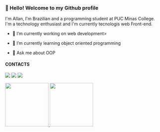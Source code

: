 ### 👋 Hello! Welcome to my Github profile
I'm Allan, I'm Brazilian and a programming student at PUC Minas College.
I'm a technology enthusiast and I'm currently tecnologis web Front-end.



- 🔭 I’m currently working on web development>

- 🌱 I’m currently learning object oriented programming
- 💬 Ask me about OOP
#### CONTACTS 
<a href = "mailto:allanjuniomkt@gmail.com"><img src="https://img.shields.io/badge/Gmail-D14836?style=for-the-badge&logo=gmail&logoColor=white" target="_blank"></a>
<a href="https://www.linkedin.com/in/allanjuniomuniz/" target="_blank"><img src="https://img.shields.io/badge/-LinkedIn-%230077B5?style=for-the-badge&logo=linkedin&logoColor=white" target="_blank"></a> 
<a href="https://www.instagram.com/allan_junio_s/" target="_blank"><img src="https://img.shields.io/badge/-Instagram-%23E4405F?style=for-the-badge&logo=instagram&logoColor=white" target="_blank"></a>

<div>
<a href="https://github.com/AllanJunio">
<img height="140em" src="https://github-readme-stats.vercel.app/api/top-langs/?username=AllanJunio&layout=compact&langs_count=7&theme=dracula"/>
<img height="140em" src="https://github-readme-stats.vercel.app/api?username=AllanJunio&show_icons=true&theme=dracula&include_all_commits=true&count_private=true"/>
</div>

